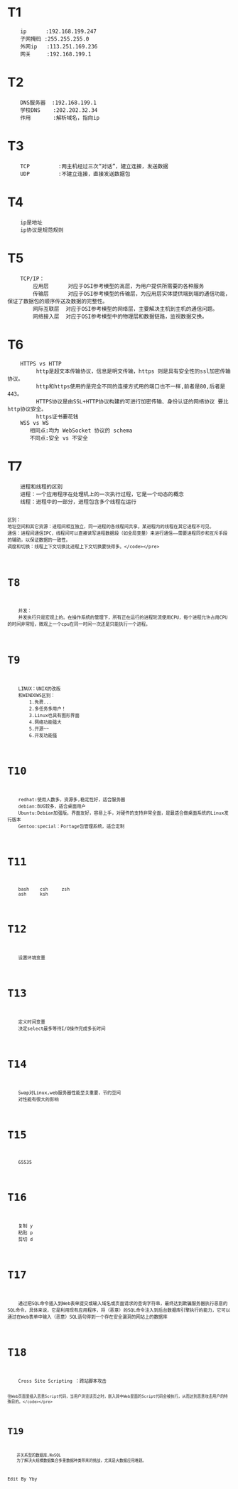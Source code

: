 <html lang="en"><head>
    <meta charset="UTF-8">
    <title></title>
<h1>T1</h1>
<pre><code>    ip      :192.168.199.247
    子网掩码 :255.255.255.0
    外网ip   :113.251.169.236
    网关     :192.168.199.1 </code></pre>
<h1>T2</h1>
<pre><code>    DNS服务器  :192.168.199.1
    学校DNS    :202.202.32.34
    作用       :解析域名，指向ip</code></pre>
<h1>T3</h1>
<pre><code>    TCP         :两主机经过三次“对话”，建立连接，发送数据
    UDP         :不建立连接，直接发送数据包</code></pre>
<h1>T4</h1>
<pre><code>    ip是地址 
    ip协议是规范规则</code></pre>
<h1>T5</h1>
<pre><code>    TCP/IP：
        应用层      对应于OSI参考模型的高层，为用户提供所需要的各种服务
        传输层      对应于OSI参考模型的传输层，为应用层实体提供端到端的通信功能，保证了数据包的顺序传送及数据的完整性。
        网际互联层  对应于OSI参考模型的网络层，主要解决主机到主机的通信问题。
        网络接入层  对应于OSI参考模型中的物理层和数据链路，监视数据交换。</code></pre>
<h1>T6</h1>
<pre><code>    HTTPS vs HTTP
         http是超文本传输协议，信息是明文传输，https 则是具有安全性的ssl加密传输协议。
         http和https使用的是完全不同的连接方式用的端口也不一样,前者是80,后者是443。
         HTTPS协议是由SSL+HTTP协议构建的可进行加密传输、身份认证的网络协议 要比http协议安全。 
         https证书要花钱
    WSS vs WS
       相同点:均为 WebSocket 协议的 schema
       不同点:安全 vs 不安全</code></pre>
<h1>T7</h1>
<pre><code>    进程和线程的区别
    进程：一个应用程序在处理机上的一次执行过程，它是一个动态的概念
    线程：进程中的一部分，进程包含多个线程在运行

    区别：
    地址空间和其它资源：进程间相互独立，同一进程的各线程间共享。某进程内的线程在其它进程不可见。
    通信：进程间通信IPC，线程间可以直接读写进程数据段（如全局变量）来进行通信——需要进程同步和互斥手段的辅助，以保证数据的一致性。
    调度和切换：线程上下文切换比进程上下文切换要快得多。</code></pre>
<h1>T8</h1>
<pre><code>    并发：
    并发执行只是宏观上的。在操作系统的管理下，所有正在运行的进程轮流使用CPU，每个进程允许占用CPU的时间非常短，微观上一个cpu在同一时间一次还是只能执行一个进程。</code></pre>
<h1>T9</h1>
<pre><code>    LINUX：UNIX的改版
    和WINDOWS区别：
        1.免费...
        2.多任务多用户！
        3.Linux也具有图形界面
        4.网络功能强大
        5.开源~~
        6.开发功能强</code></pre>
<h1>T10</h1>
<pre><code>    redhat:使用人数多，资源多,稳定性好，适合服务器
    debian:BUG较多，适合桌面用户
    Ubuntu:Debian加强版。界面友好，容易上手，对硬件的支持非常全面，是最适合做桌面系统的Linux发行版本
    Gentoo:special：Portage包管理系统，适合定制</code></pre>
<h1>T11</h1>
<pre><code>    bash    csh     zsh
    ash     ksh</code></pre>
<h1>T12</h1>
<pre><code>    设置环境变量</code></pre>
<h1>T13</h1>
<pre><code>    定义时间变量
    决定select最多等待I/O操作完成多长时间</code></pre>
<h1>T14</h1>
<pre><code>    Swap对Linux,web服务器性能至关重要，节约空间
    对性能有很大的影响</code></pre>
<h1>T15</h1>
<pre><code>    65535</code></pre>
<h1>T16</h1>
<pre><code>    复制 y
    粘贴 p
    剪切 d</code></pre>
<h1>T17</h1>
<pre><code>    通过把SQL命令插入到Web表单提交或输入域名或页面请求的查询字符串，最终达到欺骗服务器执行恶意的SQL命令。具体来说，它是利用现有应用程序，将（恶意）的SQL命令注入到后台数据库引擎执行的能力，它可以通过在Web表单中输入（恶意）SQL语句得到一个存在安全漏洞的网站上的数据库    </code></pre>
<h1>T18</h1>
<pre><code>    Cross Site Scripting ：跨站脚本攻击

    往Web页面里插入恶意Script代码，当用户浏览该页之时，嵌入其中Web里面的Script代码会被执行，从而达到恶意攻击用户的特殊目的。</code></pre>
<h1>T19</h1>
<pre><code>    非关系型的数据库,NoSQL
    为了解决大规模数据集合多重数据种类带来的挑战，尤其是大数据应用难题。</code></pre>
<p>Edit By Yby</a>
</body></html>
